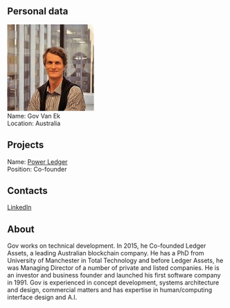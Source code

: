 ## Personal data
![gov van ek photo](photo/gov_van_ek.jpg)  
Name:   Gov Van Ek  
Location: Australia  
## Projects 
Name: [Power Ledger](../projects/power_ledger.md)  
Position: Co-founder    
## Contacts
[LinkedIn](https://www.linkedin.com/in/gov-van-ek-66053154/)  
## About
Gov works on technical development. In 2015, he Co-founded Ledger
Assets, a leading Australian blockchain company. He has a PhD from
University of Manchester in Total Technology and before Ledger Assets,
he was Managing Director of a number of private and listed companies.
He is an investor and business founder and launched his first software
company in 1991. Gov is experienced in concept development, systems
architecture and design, commercial matters and has expertise in
human/computing interface design and A.I. 
